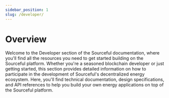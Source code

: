 ```yaml
---
sidebar_position: 1
slug: /developer/
---
```


# Overview

Welcome to the Developer section of the Sourceful documentation, where you'll find all the resources you need to get started building on the Sourceful platform. Whether you're a seasoned blockchain developer or just getting started, this section provides detailed information on how to participate in the development of Sourceful's decentralized energy ecosystem. Here, you'll find technical documentation, design specifications, and API references to help you build your own energy applications on top of the Sourceful platform.